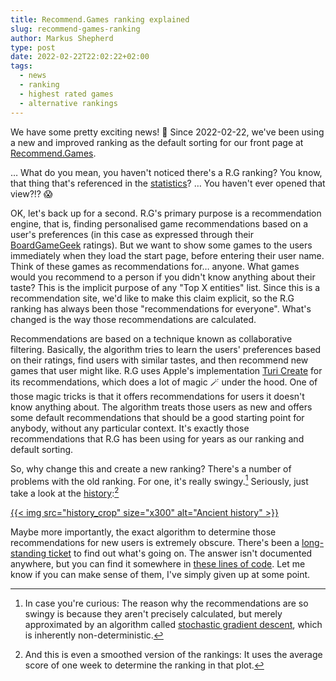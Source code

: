```yaml
---
title: Recommend.Games ranking explained
slug: recommend-games-ranking
author: Markus Shepherd
type: post
date: 2022-02-22T22:02:22+02:00
tags:
  - news
  - ranking
  - highest rated games
  - alternative rankings
---
```


We have some pretty exciting news! 🤩 Since 2022-02-22, we've been using a new and improved ranking as the default sorting for our front page at [Recommend.Games](https://recommend.games/).

… What do you mean, you haven't noticed there's a R.G ranking? You know, that thing that's referenced in the [statistics](https://recommend.games/#/stats)? … You haven't ever opened that view?!? 😱

OK, let's back up for a second. R.G's primary purpose is a recommendation engine, that is, finding personalised game recommendations based on a user's preferences (in this case as expressed through their [BoardGameGeek](https://boardgamegeek.com/) ratings). But we want to show some games to the users immediately when they load the start page, before entering their user name. Think of these games as recommendations for… anyone. What games would you recommend to a person if you didn't know anything about their taste? This is the implicit purpose of any "Top X entities" list. Since this is a recommendation site, we'd like to make this claim explicit, so the R.G ranking has always been those "recommendations for everyone". What's changed is the way those recommendations are calculated.

Recommendations are based on a technique known as collaborative filtering. Basically, the algorithm tries to learn the users' preferences based on their ratings, find users with similar tastes, and then recommend new games that user might like. R.G uses Apple's implementation [Turi Create](https://github.com/apple/turicreate) for its recommendations, which does a lot of magic 🪄 under the hood. One of those magic tricks is that it offers recommendations for users it doesn't know anything about. The algorithm treats those users as new and offers some default recommendations that should be a good starting point for anybody, without any particular context. It's exactly those recommendations that R.G has been using for years as our ranking and default sorting.

So, why change this and create a new ranking? There's a number of problems with the old ranking. For one, it's really swingy.[^stochastic] Seriously, just take a look at the [history](https://recommend.games/#/history/fac):[^smoothed]

[{{< img src="history_crop" size="x300" alt="Ancient history" >}}](history_full.png)

Maybe more importantly, the exact algorithm to determine those recommendations for new users is extremely obscure. There's been a [long-standing ticket](https://gitlab.com/recommend.games/board-game-recommender/-/issues/38) to find out what's going on. The answer isn't documented anywhere, but you can find it somewhere in [these lines of code](https://github.com/apple/turicreate/blob/30eced4508bf86c4c59a1fef96bd0b23363db283/src/toolkits/recsys/models/itemcf.cpp#L194). Let me know if you can make sense of them, I've simply given up at some point.

[^stochastic]: In case you're curious: The reason why the recommendations are so swingy is because they aren't precisely calculated, but merely approximated by an algorithm called [stochastic gradient descent](https://recommend.games/#/faq#the-1-game-keeps-changing-cant-you-make-up-your-mind), which is inherently non-deterministic.
[^smoothed]: And this is even a smoothed version of the rankings: It uses the average score of one week to determine the ranking in that plot.
